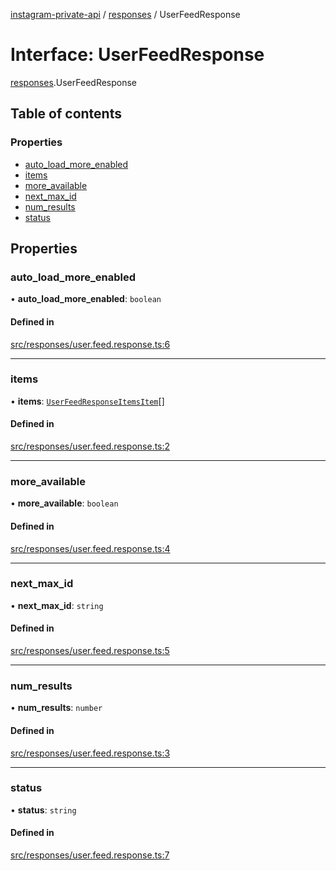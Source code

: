 [instagram-private-api](../../README.md) / [responses](../../modules/responses.md) / UserFeedResponse

# Interface: UserFeedResponse

[responses](../../modules/responses.md).UserFeedResponse

## Table of contents

### Properties

- [auto\_load\_more\_enabled](UserFeedResponse.md#auto_load_more_enabled)
- [items](UserFeedResponse.md#items)
- [more\_available](UserFeedResponse.md#more_available)
- [next\_max\_id](UserFeedResponse.md#next_max_id)
- [num\_results](UserFeedResponse.md#num_results)
- [status](UserFeedResponse.md#status)

## Properties

### auto\_load\_more\_enabled

• **auto\_load\_more\_enabled**: `boolean`

#### Defined in

[src/responses/user.feed.response.ts:6](https://github.com/Nerixyz/instagram-private-api/blob/b3351b9/src/responses/user.feed.response.ts#L6)

___

### items

• **items**: [`UserFeedResponseItemsItem`](UserFeedResponseItemsItem.md)[]

#### Defined in

[src/responses/user.feed.response.ts:2](https://github.com/Nerixyz/instagram-private-api/blob/b3351b9/src/responses/user.feed.response.ts#L2)

___

### more\_available

• **more\_available**: `boolean`

#### Defined in

[src/responses/user.feed.response.ts:4](https://github.com/Nerixyz/instagram-private-api/blob/b3351b9/src/responses/user.feed.response.ts#L4)

___

### next\_max\_id

• **next\_max\_id**: `string`

#### Defined in

[src/responses/user.feed.response.ts:5](https://github.com/Nerixyz/instagram-private-api/blob/b3351b9/src/responses/user.feed.response.ts#L5)

___

### num\_results

• **num\_results**: `number`

#### Defined in

[src/responses/user.feed.response.ts:3](https://github.com/Nerixyz/instagram-private-api/blob/b3351b9/src/responses/user.feed.response.ts#L3)

___

### status

• **status**: `string`

#### Defined in

[src/responses/user.feed.response.ts:7](https://github.com/Nerixyz/instagram-private-api/blob/b3351b9/src/responses/user.feed.response.ts#L7)
